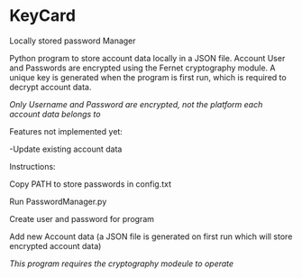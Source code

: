 # KeyCard
Locally stored password Manager

Python program to store account data locally in a JSON file. Account User and Passwords are encrypted using the Fernet cryptography module. A unique key is generated when the program is first run, which is required to decrypt account data.

*Only Username and Password are encrypted, not the platform each account data belongs to*


Features not implemented yet:

-Update existing account data


Instructions:

Copy PATH to store passwords in config.txt

Run PasswordManager.py

Create user and password for program

Add new Account data (a JSON file is generated on first run which will store encrypted account data)


*This program requires the cryptography modeule to operate*

